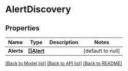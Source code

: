# AlertDiscovery

## Properties
Name | Type | Description | Notes
------------ | ------------- | ------------- | -------------
**Alerts** | [**[]Alert**](Alert.md) |  | [default to null]

[[Back to Model list]](../README.md#documentation-for-models) [[Back to API list]](../README.md#documentation-for-api-endpoints) [[Back to README]](../README.md)


